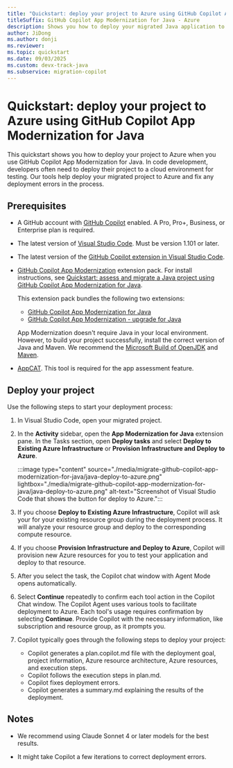 ```yaml
---
title: "Quickstart: deploy your project to Azure using GitHub Copilot App Modernization for Java"
titleSuffix: GitHub Copilot App Modernization for Java - Azure
description: Shows you how to deploy your migrated Java application to Azure
author: JiDong
ms.author: donji
ms.reviewer: 
ms.topic: quickstart
ms.date: 09/03/2025
ms.custom: devx-track-java
ms.subservice: migration-copilot
---
```


# Quickstart: deploy your project to Azure using GitHub Copilot App Modernization for Java

This quickstart shows you how to deploy your project to Azure when you use GitHub Copilot App Modernization for Java.
In code development, developers often need to deploy their project to a cloud environment for testing. Our tools help deploy your migrated project to Azure and fix any deployment errors in the process.

## Prerequisites

- A GitHub account with [GitHub Copilot](https://github.com/features/copilot) enabled. A Pro, Pro+, Business, or Enterprise plan is required.
- The latest version of [Visual Studio Code](https://code.visualstudio.com/). Must be version 1.101 or later.
- The latest version of the [GitHub Copilot extension in Visual Studio Code](https://code.visualstudio.com/docs/copilot/overview).
- [GitHub Copilot App Modernization](https://marketplace.visualstudio.com/items?itemName=vscjava.vscode-app-mod-pack) extension pack. For install instructions, see [Quickstart: assess and migrate a Java project using GitHub Copilot App Modernization for Java](migrate-github-copilot-app-modernization-for-java-quickstart-assess-migrate.md).

  This extension pack bundles the following two extensions:
  - [GitHub Copilot App Modernization for Java](migrate-github-copilot-app-modernization-for-java.md)
  - [GitHub Copilot App Modernization - upgrade for Java](/java/upgrade/overview)

  App Modernization doesn't require Java in your local environment. However, to build your project successfully, install the correct version of Java and Maven. We recommend the [Microsoft Build of OpenJDK](/java/openjdk/) and [Maven](https://maven.apache.org/download.cgi).

- [AppCAT](/azure/migrate/appcat/java). This tool is required for the app assessment feature.

## Deploy your project

Use the following steps to start your deployment process:
1.	In Visual Studio Code, open your migrated project.

1.	In the **Activity** sidebar, open the **App Modernization for Java** extension pane. In the Tasks section, open **Deploy tasks** and select **Deploy to Existing Azure Infrastructure** or **Provision Infrastructure and Deploy to Azure**.

      :::image type="content" source="./media/migrate-github-copilot-app-modernization-for-java/java-deploy-to-azure.png" lightbox="./media/migrate-github-copilot-app-modernization-for-java/java-deploy-to-azure.png" alt-text="Screenshot of Visual Studio Code that shows the button for deploy to Azure.":::

1. If you choose **Deploy to Existing Azure Infrastructure**, Copilot will ask your for your existing resource group during the deployment process. It will analyze your resource group and deploy to the corresponding compute resource.

1. If you choose **Provision Infrastructure and Deploy to Azure**, Copilot will provision new Azure resources for you to test your application and deploy to that resource.

1. After you select the task, the Copilot chat window with Agent Mode opens automatically.

1. Select **Continue** repeatedly to confirm each tool action in the Copilot Chat window. The Copilot Agent uses various tools to facilitate deployment to Azure. Each tool's usage requires confirmation by selecting **Continue**. Provide Copilot with the necessary information, like subscription and resource group, as it prompts you.

1. Copilot typically goes through the following steps to deploy your project:
   * Copilot generates a plan.copilot.md file with the deployment goal, project information, Azure resource architecture, Azure resources, and execution steps.
   * Copilot follows the execution steps in plan.md.
   * Copilot fixes deployment errors.
   * Copilot generates a summary.md explaining the results of the deployment.

## Notes
* We recommend using Claude Sonnet 4 or later models for the best results.

* It might take Copilot a few iterations to correct deployment errors.

